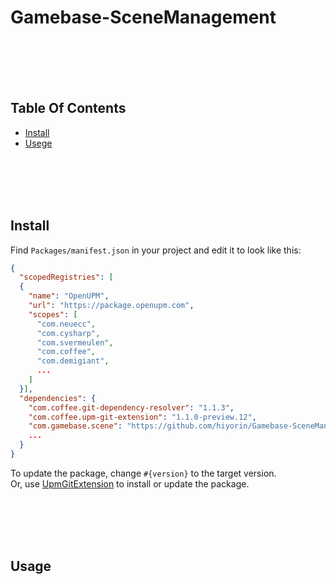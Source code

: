 # Gamebase-SceneManagement

<br><br><br><br>
## Table Of Contents
- [Install](#install)
- [Usege](#usage)

<br><br><br><br>
## Install
Find `Packages/manifest.json` in your project and edit it to look like this:
```json
{
  "scopedRegistries": [
  {
    "name": "OpenUPM",
    "url": "https://package.openupm.com",
    "scopes": [
      "com.neuecc",
      "com.cysharp",
      "com.svermeulen",
      "com.coffee",
      "com.demigiant",
      ...
    ]
  }],
  "dependencies": {
    "com.coffee.git-dependency-resolver": "1.1.3",
    "com.coffee.upm-git-extension": "1.1.0-preview.12",
    "com.gamebase.scene": "https://github.com/hiyorin/Gamebase-SceneManagement.git",
    ...
  }
}
```
To update the package, change `#{version}` to the target version.  
Or, use [UpmGitExtension](https://github.com/mob-sakai/UpmGitExtension.git) to install or update the package.

<br><br><br><br>
## Usage

